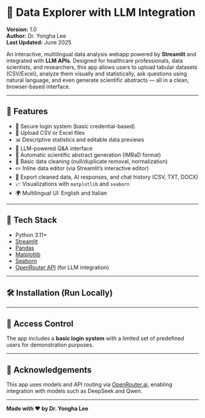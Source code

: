 # 🧪 Data Explorer with LLM Integration

**Version:** 1.0  
**Author:** Dr. Yongha Lee  
**Last Updated:** June 2025

An interactive, multilingual data analysis webapp powered by **Streamlit** and integrated with **LLM APIs**. Designed for healthcare professionals, data scientists, and researchers, this app allows users to upload tabular datasets (CSV/Excel), analyze them visually and statistically, ask questions using natural language, and even generate scientific abstracts — all in a clean, browser-based interface.

---

## 🚀 Features

- 🔐 Secure login system (basic credential-based)
- 📄 Upload CSV or Excel files
- 📊 Descriptive statistics and editable data previews
- 💬 LLM-powered Q&A interface
- 🧠 Automatic scientific abstract generation (IMRaD format)
- 🧹 Basic data cleaning (null/duplicate removal, normalization)
- ✏️ Inline data editor (via Streamlit’s interactive editor)
- 📁 Export cleaned data, AI responses, and chat history (CSV, TXT, DOCX)
- 📈 Visualizations with `matplotlib` and `seaborn`
- 🌍 Multilingual UI: English and Italian

---

## 🧰 Tech Stack

- Python 3.11+
- [Streamlit](https://streamlit.io/)
- [Pandas](https://pandas.pydata.org/)
- [Matplotlib](https://matplotlib.org/)
- [Seaborn](https://seaborn.pydata.org/)
- [OpenRouter API](https://openrouter.ai/) (for LLM integration)

---

## 🛠️ Installation (Run Locally)

---

## 🔐 Access Control

The app includes a **basic login system** with a limited set of predefined users for demonstration purposes.

---

## 🙌 Acknowledgements

This app uses models and API routing via [OpenRouter.ai](https://openrouter.ai/), enabling integration with models such as DeepSeek and Qwen.

---

**Made with ❤️ by Dr. Yongha Lee**
